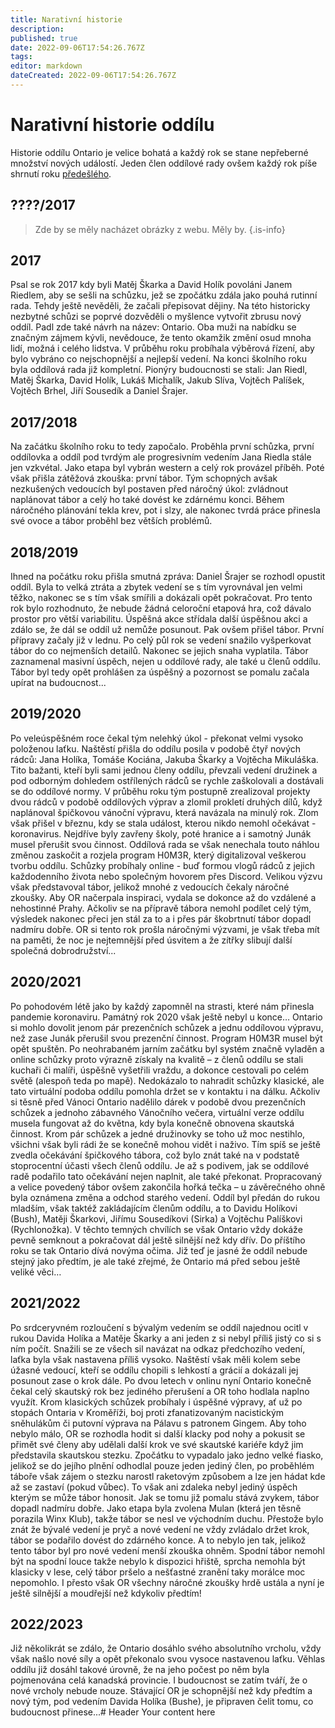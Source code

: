 ```yaml
---
title: Narativní historie
description: 
published: true
date: 2022-09-06T17:54:26.767Z
tags: 
editor: markdown
dateCreated: 2022-09-06T17:54:26.767Z
---
```


# Narativní historie oddílu

Historie oddílu Ontario je velice bohatá a každý rok se stane nepřeberné množství nových událostí. Jeden člen oddílové rady ovšem každý rok píše shrnutí roku <a href="https://ontarioskaut.wixsite.com/ontario/historie-odd%C3%ADlu">předešlého</a>. 

## ????/2017 

> Zde by se měly nacházet obrázky z webu. Měly by.
{.is-info}

## 2017

Psal se rok 2017 kdy byli Matěj Škarka a David Holík povoláni Janem Riedlem, aby se sešli na schůzku, jež se zpočátku zdála jako pouhá rutinní rada. Tehdy ještě nevěděli, že začali přepisovat dějiny. Na této historicky nezbytné schůzi se poprvé dozvěděli o myšlence vytvořit zbrusu nový oddíl. Padl zde také návrh na název: Ontario. Oba muži na nabídku se značným zájmem kývli, nevědouce, že tento okamžik změní osud mnoha lidí, možná i celého lidstva. V průběhu roku probíhala výběrová řízení, aby bylo vybráno co nejschopnější a nejlepší vedení. Na konci školního roku byla oddílová rada již kompletní. Pionýry budoucnosti se stali: Jan Riedl, Matěj Škarka, David Holík, Lukáš Michalík, Jakub Slíva, Vojtěch Palíšek, Vojtěch Brhel, Jiří Sousedík a Daniel Šrajer. 

## 2017/2018

Na začátku školního roku to tedy započalo. Proběhla první schůzka, první oddílovka a oddíl pod tvrdým ale progresivním vedením Jana Riedla stále jen vzkvétal. Jako etapa byl vybrán western a celý rok provázel příběh. Poté však přišla zátěžová zkouška: první tábor. Tým schopných avšak nezkušených vedoucích byl postaven před náročný úkol: zvládnout naplánovat tábor a celý ho také dovést ke zdárnému konci. Během náročného plánování tekla krev, pot i slzy, ale nakonec tvrdá práce přinesla své ovoce a tábor proběhl bez větších problémů.

## 2018/2019

Ihned na počátku roku přišla smutná zpráva: Daniel Šrajer se rozhodl opustit oddíl. Byla to velká ztráta a zbytek vedení se s tím vyrovnával jen velmi těžko, nakonec se s tím však smířili a dokázali opět pokračovat. Pro tento rok bylo rozhodnuto, že nebude žádná celoroční etapová hra, což dávalo prostor pro větší variabilitu. Úspěšná akce střídala další úspěšnou akci a zdálo se, že dál se oddíl už nemůže posunout. Pak ovšem přišel tábor. První přípravy začaly již v lednu. Po celý půl rok se vedení snažilo vyšperkovat tábor do co nejmenších detailů. Nakonec se jejich snaha vyplatila. Tábor zaznamenal masivní úspěch, nejen u oddílové rady, ale také u členů oddílu. Tábor byl tedy opět prohlášen za úspěšný a pozornost se pomalu začala upírat na budoucnost...

## 2019/2020

Po veleúspěšném roce čekal tým nelehký úkol - překonat velmi vysoko položenou laťku. Naštěstí přišla do oddílu posila v podobě čtyř nových rádců: Jana Holíka, Tomáše Kociána, Jakuba Škarky a Vojtěcha Mikuláška. Tito bažanti, kteří byli sami jednou členy oddílu, převzali vedení družinek a pod odborným dohledem ostřílených rádců se rychle zaškolovali a dostávali se do oddílové normy. V průběhu roku tým postupně zrealizoval projekty dvou rádců v podobě oddílových výprav a zlomil prokletí druhých dílů, když naplánoval špičkovou vánoční výpravu, která navázala na minulý rok. Zlom však přišel v březnu, kdy se stala událost, kterou nikdo nemohl očekávat - koronavirus. Nejdříve byly zavřeny školy, poté hranice a i samotný Junák musel přerušit svou činnost. Oddílová rada se však nenechala touto náhlou změnou zaskočit a rozjela program H0M3R, který digitalizoval veškerou tvorbu oddílu. Schůzky probíhaly online - buď formou vlogů rádců z jejich každodenního života nebo společným hovorem přes Discord. Velikou výzvu však představoval tábor, jelikož mnohé z vedoucích čekaly náročné zkoušky. Aby OR načerpala inspiraci, vydala se dokonce až do vzdálené a nehostinné Prahy. Ačkoliv se na přípravě tábora nemohl podílet celý tým, výsledek nakonec přeci jen stál za to a i přes pár škobrtnutí tábor dopadl nadmíru dobře. OR si tento rok prošla náročnými výzvami, je však třeba mít na paměti, že noc je nejtemnější před úsvitem a že zítřky slibují další společná dobrodružství...  

## 2020/2021

Po pohodovém létě jako by každý zapomněl na strasti, které nám přinesla pandemie koronaviru. Památný rok 2020 však ještě nebyl u konce… Ontario si mohlo dovolit jenom pár prezenčních schůzek a jednu oddílovou výpravu, než zase Junák přerušil svou prezenční činnost. Program H0M3R musel být opět spuštěn. Po neohrabaném jarním začátku byl systém značně vyladěn a online schůzky proto výrazně získaly na kvalitě – z členů oddílu se stali kuchaři či malíři, úspěšně vyšetřili vraždu, a dokonce cestovali po celém světě (alespoň teda po mapě). Nedokázalo to nahradit schůzky klasické, ale tato virtuální podoba oddílu pomohla držet se v kontaktu i na dálku. Ačkoliv si těsně před Vánoci Ontario nadělilo dárek v podobě dvou prezenčních schůzek a jednoho zábavného Vánočního večera, virtuální verze oddílu musela fungovat až do května, kdy byla konečně obnovena skautská činnost. Krom pár schůzek a jedné družinovky se toho už moc nestihlo, všichni však byli rádi že se konečně mohou vidět i naživo. Tím spíš se ještě zvedla očekávání špičkového tábora, což bylo znát také na v podstatě stoprocentní účasti všech členů oddílu. Je až s podivem, jak se oddílové radě podařilo tato očekávání nejen naplnit, ale také překonat. Propracovaný a velice povedený tábor ovšem zakončila hořká tečka – u závěrečného ohně byla oznámena změna a odchod starého vedení. Oddíl byl předán do rukou mladším, však taktéž zakládajícím členům oddílu, a to Davidu Holíkovi (Bush), Matěji Škarkovi, Jiřímu Sousedíkovi (Sirka) a Vojtěchu Palíškovi (Rychlonožka). V těchto temných chvílích se však Ontario vždy dokáže pevně semknout a pokračovat dál ještě silnější než kdy dřív. Do příštího roku se tak Ontario dívá novýma očima. Již teď je jasné že oddíl nebude stejný jako předtím, je ale také zřejmé, že Ontario má před sebou ještě veliké věci…

## 2021/2022

Po srdceryvném rozloučení s bývalým vedením se oddíl najednou ocitl v rukou Davida Holíka a Matěje Škarky a ani jeden z si nebyl příliš jistý co si s ním počít. Snažili se ze všech sil navázat na odkaz předchozího vedení, laťka byla však nastavena příliš vysoko. Naštěstí však měli kolem sebe úžasné vedoucí, kteří se oddílu chopili s lehkostí a grácií a dokázali jej posunout zase o krok dále. Po dvou letech v onlinu nyní Ontario konečně čekal celý skautský rok bez jediného přerušení a OR toho hodlala naplno využít. Krom klasických schůzek probíhaly i úspěšné výpravy, ať už po stopách Ontaria v Kroměříži, boj proti zfanatizovaným nacistickým sněhulákům či putovní výprava na Pálavu s patronem Gingem. Aby toho nebylo málo, OR se rozhodla hodit si další klacky pod nohy a pokusit se přimět své členy aby udělali další krok ve své skautské kariéře když jim představila skautskou stezku. Zpočátku to vypadalo jako jedno velké fiasko, jelikož se do jejího plnění odhodlal pouze jeden jediný člen, po proběhlém táboře však zájem o stezku narostl raketovým způsobem a lze jen hádat kde až se zastaví (pokud vůbec). To však ani zdaleka nebyl jediný úspěch kterým se může tábor honosit. Jak se tomu již pomalu stává zvykem, tábor dopadl nadmíru dobře. Jako etapa byla zvolena Mulan (která jen těsně porazila Winx Klub), takže tábor se nesl ve východním duchu. Přestože bylo znát že bývalé vedení je pryč a nové vedení ne vždy zvládalo držet krok, tábor se podařilo dovést do zdárného konce. A to nebylo jen tak, jelikož tento tábor byl pro nové vedení menší zkouška ohněm. Spodní tábor nemohl být na spodní louce takže nebylo k dispozici hřiště, sprcha nemohla být klasicky v lese, celý tábor pršelo a nešťastné zranění taky morálce moc nepomohlo. I přesto však OR všechny náročné zkoušky hrdě ustála a nyní je ještě silnější a moudřejší než kdykoliv předtím!

## 2022/2023

Již několikrát se zdálo, že Ontario dosáhlo svého absolutního vrcholu, vždy však našlo nové síly a opět překonalo svou vysoce nastavenou laťku. Věhlas oddílu již dosáhl takové úrovně, že na jeho počest po něm byla  pojmenována celá kanadská provincie. I budoucnost se zatím tváří, že o nové vrcholy nebude nouze. Stávající OR je schopnější než kdy předtím a nový tým, pod vedením Davida Holíka (Bushe), je připraven čelit tomu, co budoucnost přinese...# Header
Your content here